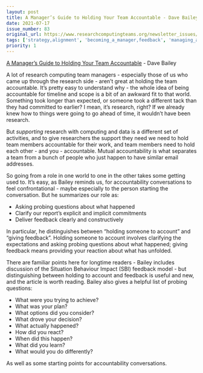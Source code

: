 ```yaml
---
layout: post
title: A Manager’s Guide to Holding Your Team Accountable - Dave Bailey
date: 2021-07-17
issue_number: 83
original_url: https://www.researchcomputingteams.org/newsletter_issues/0083
tags: ['strategy,alignment', 'becoming_a_manager,feedback', 'managing_a_team,other']
priority: 1
---
```


<!-- markdownlint-disable MD033 -->
<!-- markdownlint-disable MD041 -->
<!-- markdownlint-disable MD049 -->

[A Manager’s Guide to Holding Your Team Accountable](https://medium.dave-bailey.com/a-manager-guide-to-holding-your-team-accountable-a05aac67294c) - Dave Bailey

A lot of research computing team managers - especially those of us who came up through the research side - aren’t great at holding the team accountable.  It’s pretty easy to understand why - the whole idea of being accountable for timeline and scope is a bit of an awkward fit to that world.  Something took longer than expected, or someone took a different tack than they had committed to earlier?   I mean, it’s research, right?  If we already knew how to things were going to go ahead of time, it wouldn’t have been research.

But *supporting* research with computing and data is a different set of activities, and to give researchers the support they need we need to hold team members accountable for their work, and team members need to hold each other - and you - accountable.  Mutual accountability is what separates a team from a bunch of people who just happen to have similar email addresses.

So going from a role in one world to one in the other takes some getting used to.  It’s easy, as Bailey reminds us, for accountability conversations to feel confrontational - maybe especially to the person starting the conversation.   But he summarizes our role as:

- Asking probing questions about what happened
- Clarify our report’s explicit and implicit commitments
- Deliver feedback clearly and constructively

In particular, he distinguishes between “holding someone to account” and “giving feedback”.  Holding someone to account involves clarifying the expectations and asking probing questions about what happened; giving feedback means providing your reaction about what has unfolded.

There are familiar points here for longtime readers - Bailey includes discussion of the Situation Behaviour Impact (SBI) feedback model - but distinguishing between holding to account and feedback is useful and new, and the article is worth reading.  Bailey also gives a helpful list of probing questions:

- What were you trying to achieve?
- What was your plan?
- What options did you consider?
- What drove your decision?
- What actually happened?
- How did you react?
- When did this happen?
- What did you learn?
- What would you do differently?

As well as some starting points for accountability conversations.
